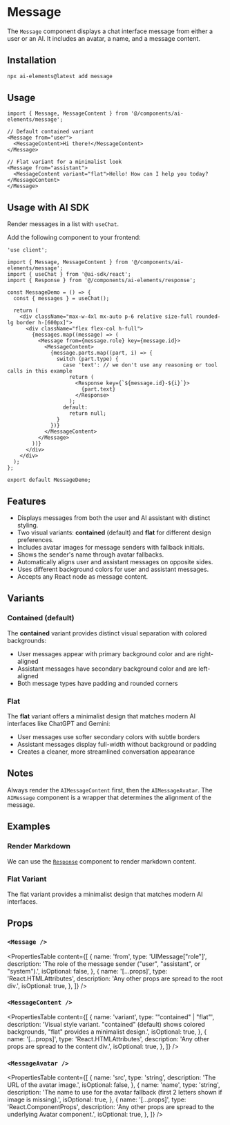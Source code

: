 
# Message

The `Message` component displays a chat interface message from either a user or an AI. It includes an avatar, a name, and a message content.

<Preview path="message" />

## Installation

```sh
npx ai-elements@latest add message
```

## Usage

```tsx
import { Message, MessageContent } from '@/components/ai-elements/message';
```

```tsx
// Default contained variant
<Message from="user">
  <MessageContent>Hi there!</MessageContent>
</Message>

// Flat variant for a minimalist look
<Message from="assistant">
  <MessageContent variant="flat">Hello! How can I help you today?</MessageContent>
</Message>
```

## Usage with AI SDK

Render messages in a list with `useChat`.

Add the following component to your frontend:

```tsx filename="app/page.tsx"
'use client';

import { Message, MessageContent } from '@/components/ai-elements/message';
import { useChat } from '@ai-sdk/react';
import { Response } from '@/components/ai-elements/response';

const MessageDemo = () => {
  const { messages } = useChat();

  return (
    <div className="max-w-4xl mx-auto p-6 relative size-full rounded-lg border h-[600px]">
      <div className="flex flex-col h-full">
        {messages.map((message) => (
          <Message from={message.role} key={message.id}>
            <MessageContent>
              {message.parts.map((part, i) => {
                switch (part.type) {
                  case 'text': // we don't use any reasoning or tool calls in this example
                    return (
                      <Response key={`${message.id}-${i}`}>
                        {part.text}
                      </Response>
                    );
                  default:
                    return null;
                }
              })}
            </MessageContent>
          </Message>
        ))}
      </div>
    </div>
  );
};

export default MessageDemo;
```

## Features

- Displays messages from both the user and AI assistant with distinct styling.
- Two visual variants: **contained** (default) and **flat** for different design preferences.
- Includes avatar images for message senders with fallback initials.
- Shows the sender's name through avatar fallbacks.
- Automatically aligns user and assistant messages on opposite sides.
- Uses different background colors for user and assistant messages.
- Accepts any React node as message content.

## Variants

### Contained (default)
The **contained** variant provides distinct visual separation with colored backgrounds:
- User messages appear with primary background color and are right-aligned
- Assistant messages have secondary background color and are left-aligned
- Both message types have padding and rounded corners

### Flat
The **flat** variant offers a minimalist design that matches modern AI interfaces like ChatGPT and Gemini:
- User messages use softer secondary colors with subtle borders
- Assistant messages display full-width without background or padding
- Creates a cleaner, more streamlined conversation appearance

## Notes

Always render the `AIMessageContent` first, then the `AIMessageAvatar`. The `AIMessage` component is a wrapper that determines the alignment of the message.

## Examples

### Render Markdown

We can use the [`Response`](/elements/components/response) component to render markdown content.

<Preview path="message-markdown" />

### Flat Variant

The flat variant provides a minimalist design that matches modern AI interfaces.

<Preview path="message-flat" />

## Props

### `<Message />`

<PropertiesTable
  content={[
    {
      name: 'from',
      type: 'UIMessage["role"]',
      description:
        'The role of the message sender ("user", "assistant", or "system").',
      isOptional: false,
    },
    {
      name: '[...props]',
      type: 'React.HTMLAttributes<HTMLDivElement>',
      description: 'Any other props are spread to the root div.',
      isOptional: true,
    },
  ]}
/>

### `<MessageContent />`

<PropertiesTable
  content={[
    {
      name: 'variant',
      type: '"contained" | "flat"',
      description: 'Visual style variant. "contained" (default) shows colored backgrounds, "flat" provides a minimalist design.',
      isOptional: true,
    },
    {
      name: '[...props]',
      type: 'React.HTMLAttributes<HTMLDivElement>',
      description: 'Any other props are spread to the content div.',
      isOptional: true,
    },
  ]}
/>

### `<MessageAvatar />`

<PropertiesTable
  content={[
    {
      name: 'src',
      type: 'string',
      description: 'The URL of the avatar image.',
      isOptional: false,
    },
    {
      name: 'name',
      type: 'string',
      description:
        'The name to use for the avatar fallback (first 2 letters shown if image is missing).',
      isOptional: true,
    },
    {
      name: '[...props]',
      type: 'React.ComponentProps<typeof Avatar>',
      description:
        'Any other props are spread to the underlying Avatar component.',
      isOptional: true,
    },
  ]}
/>
